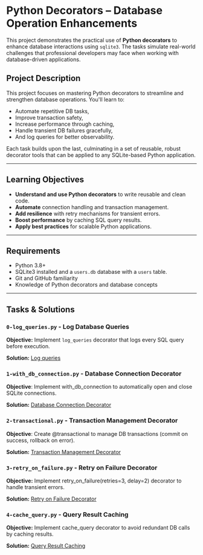 # Python Decorators – Database Operation Enhancements

This project demonstrates the practical use of **Python decorators** to enhance database interactions using `sqlite3`. The tasks simulate real-world challenges that professional developers may face when working with database-driven applications.

## Project Description

This project focuses on mastering Python decorators to streamline and strengthen database operations. You'll learn to:

- Automate repetitive DB tasks,
- Improve transaction safety,
- Increase performance through caching,
- Handle transient DB failures gracefully,
- And log queries for better observability.

Each task builds upon the last, culminating in a set of reusable, robust decorator tools that can be applied to any SQLite-based Python application.

---

## Learning Objectives

- **Understand and use Python decorators** to write reusable and clean code.
- **Automate** connection handling and transaction management.
- **Add resilience** with retry mechanisms for transient errors.
- **Boost performance** by caching SQL query results.
- **Apply best practices** for scalable Python applications.

---

## Requirements

- Python 3.8+
- SQLite3 installed and a `users.db` database with a `users` table.
- Git and GitHub familiarity
- Knowledge of Python decorators and database concepts

---

## Tasks & Solutions

### `0-log_queries.py` - **Log Database Queries**

**Objective:** Implement `log_queries` decorator that logs every SQL query before execution.

**Solution:** [Log queries]('0-log_queries.py')

### `1-with_db_connection.py` - **Database Connection Decorator**

**Objective**: Implement with_db_connection to automatically open and close SQLite connections.

**Solution:** [Database Connection Decorator]('1-with_db_connection.py')

### `2-transactional.py` - **Transaction Management Decorator**

**Objective**: Create @transactional to manage DB transactions (commit on success, rollback on error).

**Solution:** [Transaction Management Decorator]('./2-transactional.py')

### `3-retry_on_failure.py` - **Retry on Failure Decorator**

**Objective:** Implement retry_on_failure(retries=3, delay=2) decorator to handle transient errors.

**Solution:** [Retry on Failure Decorator]('./3-retry_on_failure.py')

### `4-cache_query.py` - **Query Result Caching**

**Objective:** Implement cache_query decorator to avoid redundant DB calls by caching results.

**Solution:** [Query Result Caching]('./4-cache_query.py')
